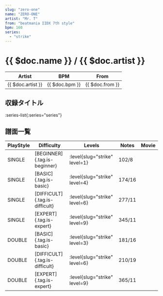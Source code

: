 ```yaml
---
slug: "zero-one"
name: "ZERO-ONE"
artist: "Mr. T"
from: "beatmania IIDX 7th style"
bpm: 160
series:
  - "strike"
---
```


# {{ $doc.name }} / {{ $doc.artist }}

|Artist|BPM|From|
|------|---|----|
|{{ $doc.artist }}|{{ $doc.bpm }}|{{ $doc.from }}|

## 収録タイトル

:series-list{:series="series"}

## 譜面一覧

|PlayStyle|Difficulty|Levels|Notes|Movie|
|---------|----------|------|-----|-----|
|SINGLE|[BEGINNER]{.tag.is-beginner}|<div class="field is-grouped is-grouped-multiline"> :level{slug="strike" level=1}</div>|102/8||
|SINGLE|[BASIC]{.tag.is-basic}|<div class="field is-grouped is-grouped-multiline"> :level{slug="strike" level=4}</div>|174/16||
|SINGLE|[DIFFICULT]{.tag.is-difficult}|<div class="field is-grouped is-grouped-multiline"> :level{slug="strike" level=6}</div>|277/11||
|SINGLE|[EXPERT]{.tag.is-expert}|<div class="field is-grouped is-grouped-multiline"> :level{slug="strike" level=9}</div>|345/11||
|DOUBLE|[BASIC]{.tag.is-basic}|<div class="field is-grouped is-grouped-multiline"> :level{slug="strike" level=3}</div>|181/16||
|DOUBLE|[DIFFICULT]{.tag.is-difficult}|<div class="field is-grouped is-grouped-multiline"> :level{slug="strike" level=6}</div>|210/19||
|DOUBLE|[EXPERT]{.tag.is-expert}|<div class="field is-grouped is-grouped-multiline"> :level{slug="strike" level=9}</div>|365/11||
